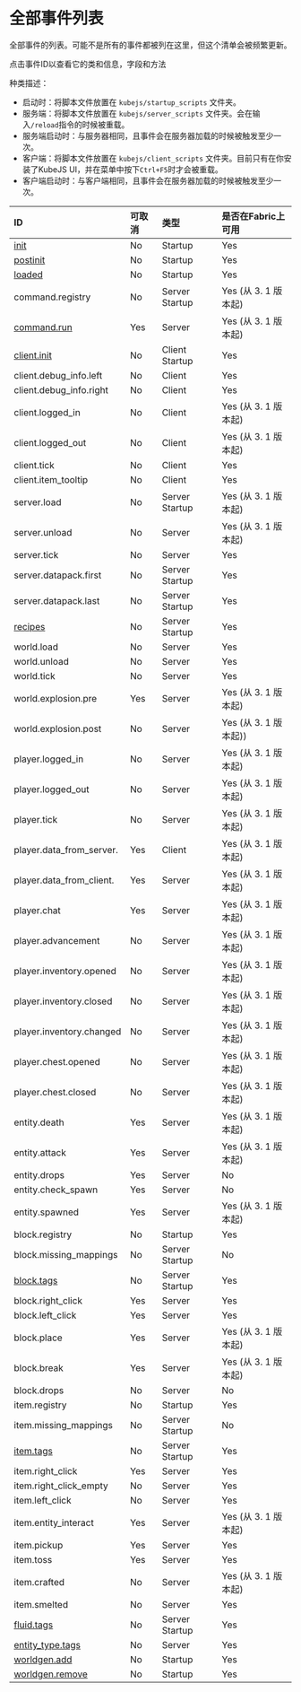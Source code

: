 # 全部事件列表

全部事件的列表。可能不是所有的事件都被列在这里，但这个清单会被频繁更新。

点击事件ID以查看它的类和信息，字段和方法

种类描述：

* 启动时：将脚本文件放置在 `kubejs/startup_scripts` 文件夹。
* 服务端：将脚本文件放置在 `kubejs/server_scripts` 文件夹。会在输入`/reload`指令的时候被重载。
* 服务端启动时：与服务器相同，且事件会在服务器加载的时候被触发至少一次。
* 客户端：将脚本文件放置在 `kubejs/client_scripts` 文件夹。目前只有在你安装了KubeJS UI，并在菜单中按下`Ctrl+F5`时才会被重载。
* 客户端启动时：与客户端相同，且事件会在服务器加载的时候被触发至少一次。

| ID | 可取消 | 类型 | 是否在Fabric上可用 |
| :--- | :--- | :--- | :--- |
| [init](https://mods.latvian.dev/books/kubejs/page/eventjs) | No | Startup | Yes |
| [postinit](https://mods.latvian.dev/books/kubejs/page/eventjs) | No | Startup | Yes |
| [loaded](https://mods.latvian.dev/books/kubejs/page/eventjs) | No | Startup | Yes |
| command.registry | No | Server Startup | Yes \(从 3. 1 版本起\) |
| [command.run](https://mods.latvian.dev/books/kubejs/page/commandeventjs) | Yes | Server | Yes \(从 3. 1 版本起\) |
| [client.init](https://mods.latvian.dev/books/kubejs/page/eventjs) | No | Client Startup | Yes |
| client.debug\_info.left | No | Client | Yes |
| client.debug\_info.right | No | Client | Yes |
| client.logged\_in | No | Client | Yes \(从 3. 1 版本起\) |
| client.logged\_out | No | Client | Yes \(从 3. 1 版本起\) |
| client.tick | No | Client | Yes |
| client.item\_tooltip | No | Client | Yes |
| server.load | No | Server Startup | Yes \(从 3. 1 版本起\) |
| server.unload | No | Server | Yes \(从 3. 1 版本起\) |
| server.tick | No | Server | Yes |
| server.datapack.first | No | Server Startup | Yes |
| server.datapack.last | No | Server Startup | Yes |
| [recipes](https://mods.latvian.dev/books/kubejs/page/recipeeventjs) | No | Server Startup | Yes |
| world.load | No | Server | Yes |
| world.unload | No | Server | Yes |
| world.tick | No | Server | Yes |
| world.explosion.pre | Yes | Server | Yes \(从 3. 1 版本起\) |
| world.explosion.post | No | Server | Yes \(从 3. 1 版本起\)\) |
| player.logged\_in | No | Server | Yes \(从 3. 1 版本起\) |
| player.logged\_out | No | Server | Yes \(从 3. 1 版本起\) |
| player.tick | No | Server | Yes \(从 3. 1 版本起\) |
| player.data\_from\_server. | Yes | Client | Yes \(从 3. 1 版本起\) |
| player.data\_from\_client. | Yes | Server | Yes \(从 3. 1 版本起\) |
| player.chat | Yes | Server | Yes \(从 3. 1 版本起\) |
| player.advancement | No | Server | Yes \(从 3. 1 版本起\) |
| player.inventory.opened | No | Server | Yes \(从 3. 1 版本起\) |
| player.inventory.closed | No | Server | Yes \(从 3. 1 版本起\) |
| player.inventory.changed | No | Server | Yes \(从 3. 1 版本起\) |
| player.chest.opened | No | Server | Yes \(从 3. 1 版本起\) |
| player.chest.closed | No | Server | Yes \(从 3. 1 版本起\) |
| entity.death | Yes | Server | Yes \(从 3. 1 版本起\) |
| entity.attack | Yes | Server | Yes \(从 3. 1 版本起\) |
| entity.drops | Yes | Server | No |
| entity.check\_spawn | Yes | Server | No |
| entity.spawned | Yes | Server | Yes \(从 3. 1 版本起\) |
| block.registry | No | Startup | Yes |
| block.missing\_mappings | No | Server Startup | No |
| [block.tags](https://mods.latvian.dev/books/kubejs/page/tageventjs) | No | Server Startup | Yes |
| block.right\_click | Yes | Server | Yes |
| block.left\_click | Yes | Server | Yes |
| block.place | Yes | Server | Yes \(从 3. 1 版本起\) |
| block.break | Yes | Server | Yes \(从 3. 1 版本起\) |
| block.drops | No | Server | No |
| item.registry | No | Startup | Yes |
| item.missing\_mappings | No | Server Startup | No |
| [item.tags](https://mods.latvian.dev/books/kubejs/page/tageventjs) | No | Server Startup | Yes |
| item.right\_click | Yes | Server | Yes |
| item.right\_click\_empty | No | Server | Yes |
| item.left\_click | No | Server | Yes |
| item.entity\_interact | Yes | Server | Yes \(从 3. 1 版本起\) |
| item.pickup | Yes | Server | Yes |
| item.toss | Yes | Server | Yes |
| item.crafted | No | Server | Yes \(从 3. 1 版本起\) |
| item.smelted | No | Server | Yes |
| [fluid.tags](https://mods.latvian.dev/books/kubejs/page/tageventjs) | No | Server Startup | Yes |
| [entity\_type.tags](https://mods.latvian.dev/books/kubejs/page/tageventjs) | No | Server | Yes |
| [worldgen.add](https://mods.latvian.dev/books/kubejs/page/worldgenaddeventjs) | No | Startup | Yes |
| [worldgen.remove](https://mods.latvian.dev/books/kubejs/page/worldgenremoveeventjs) | No | Startup | Yes |

